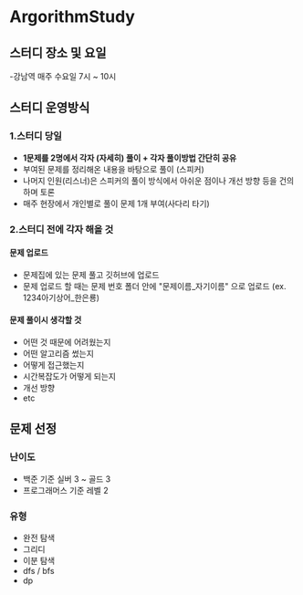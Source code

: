 # ArgorithmStudy



## 스터디 장소 및 요일 
-강남역 매주 수요일 7시 ~ 10시


## 스터디 운영방식
### 1.스터디 당일

- **1문제를 2명에서 각자 (자세히) 풀이 + 각자 풀이방법 간단히 공유**
- 부여된 문제를 정리해온 내용을 바탕으로 풀이 (스피커)
- 나머지 인원(리스너)은 스피커의 풀이 방식에서 아쉬운 점이나 개선 방향 등을 건의하며 토론
- 매주 현장에서 개인별로 풀이 문제 1개 부여(사다리 타기)

### 2.스터디 전에 각자 해올 것

#### 문제 업로드
- 문제집에 있는 문제 풀고 깃허브에 업로드
- 문제 업로드 할 때는 문제 번호 폴더 안에  "문제이름_자기이름" 으로 업로드 (ex. 1234아기상어_한은룡)

#### 문제 풀이시 생각할 것
- 어떤 것 때문에 어려웠는지
- 어떤 알고리즘 썼는지
- 어떻게 접근했는지
- 시간복잡도가 어떻게 되는지
- 개선 방향
- etc





## 문제 선정
### 난이도
- 백준 기준 실버 3 ~ 골드 3
- 프로그래머스 기준 레벨 2
### 유형
- 완전 탐색
- 그리디
- 이분 탐색
- dfs / bfs 
- dp







